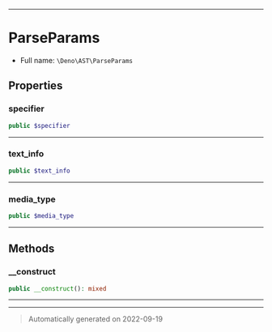 ***

# ParseParams





* Full name: `\Deno\AST\ParseParams`




## Properties


### specifier



```php
public $specifier
```






***

### text_info



```php
public $text_info
```






***

### media_type



```php
public $media_type
```






***

## Methods


### __construct



```php
public __construct(): mixed
```











***


***
> Automatically generated on 2022-09-19
